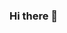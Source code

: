 ### Hi there 👋

<!--
**PancakeProgrammer-bit/PancakeProgrammer-bit** is a ✨ _special_ ✨ repository because its `README.md` (this file) appears on your GitHub profile.
[![GitHub Streak](https://streak-stats.demolab.com/?user=PancakeProgrammer-bit)](https://git.io/streak-stats)


[![GitHub Streak](http://github-readme-streak-stats.herokuapp.com?user=Saul%20Codeman&theme=dark)](https://git.io/streak-stats)


Here are some ideas to get you started:

- 🔭 I’m currently working on ... skill improvement 
- 🌱 I’m currently learning ... Python and Java
- 👯 I’m looking to collaborate on ... future dev. work
- 🤔 I’m looking for help with ... C and C#
- 💬 Ask me about ... Python!
- 📫 How to reach me: ...
- 😄 Pronouns: ...
- ⚡ Fun fact: ...
-->
